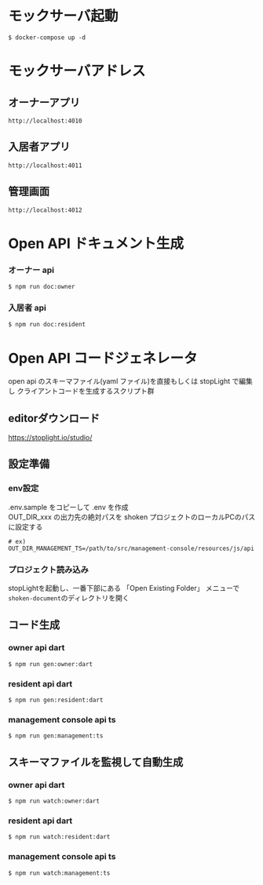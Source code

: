 # モックサーバ起動

```shell script
$ docker-compose up -d
```

# モックサーバアドレス

## オーナーアプリ

```
http://localhost:4010
```

## 入居者アプリ
```
http://localhost:4011
```

## 管理画面
```
http://localhost:4012
```

# Open API ドキュメント生成

### オーナー api
```
$ npm run doc:owner
```

### 入居者 api

```
$ npm run doc:resident
```

# Open API コードジェネレータ

open api のスキーマファイル(yaml ファイル)を直接もしくは stopLight で編集し クライアントコードを生成するスクリプト群

## editorダウンロード

https://stoplight.io/studio/

## 設定準備

### env設定

.env.sample をコピーして .env を作成  
OUT_DIR_xxx の出力先の絶対パスを shoken プロジェクトのローカルPCのパスに設定する  

```
# ex)
OUT_DIR_MANAGEMENT_TS=/path/to/src/management-console/resources/js/api
```

### プロジェクト読み込み

stopLightを起動し、一番下部にある 「Open Existing Folder」 メニューで `shoken-document`のディレクトリを開く


## コード生成

### owner api dart

```
$ npm run gen:owner:dart
```

### resident api dart
```
$ npm run gen:resident:dart
```

### management console api ts
```
$ npm run gen:management:ts
```

## スキーマファイルを監視して自動生成

### owner api dart
```
$ npm run watch:owner:dart
```

### resident api dart
```
$ npm run watch:resident:dart
```
### management console api ts
```
$ npm run watch:management:ts
```
